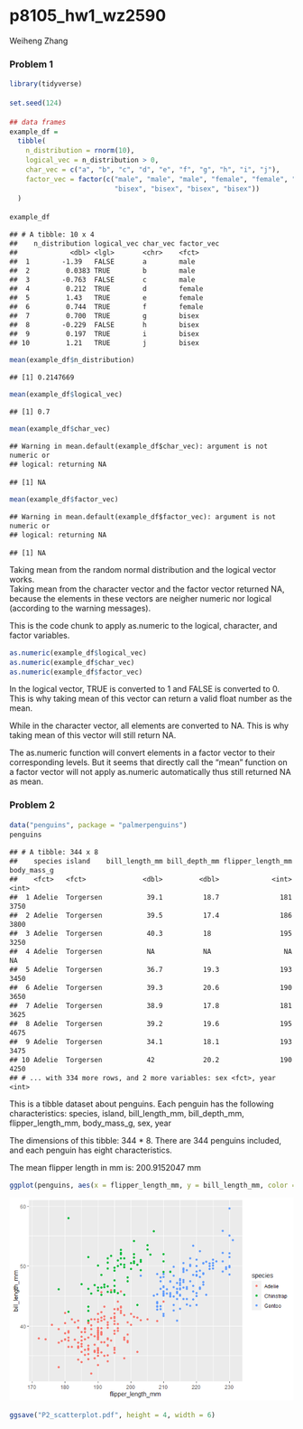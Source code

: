 p8105\_hw1\_wz2590
================
Weiheng Zhang

### Problem 1

``` r
library(tidyverse)

set.seed(124)

## data frames
example_df = 
  tibble(
    n_distribution = rnorm(10),
    logical_vec = n_distribution > 0,
    char_vec = c("a", "b", "c", "d", "e", "f", "g", "h", "i", "j"),
    factor_vec = factor(c("male", "male", "male", "female", "female", "female", 
                          "bisex", "bisex", "bisex", "bisex"))
  )

example_df
```

    ## # A tibble: 10 x 4
    ##    n_distribution logical_vec char_vec factor_vec
    ##             <dbl> <lgl>       <chr>    <fct>     
    ##  1        -1.39   FALSE       a        male      
    ##  2         0.0383 TRUE        b        male      
    ##  3        -0.763  FALSE       c        male      
    ##  4         0.212  TRUE        d        female    
    ##  5         1.43   TRUE        e        female    
    ##  6         0.744  TRUE        f        female    
    ##  7         0.700  TRUE        g        bisex     
    ##  8        -0.229  FALSE       h        bisex     
    ##  9         0.197  TRUE        i        bisex     
    ## 10         1.21   TRUE        j        bisex

``` r
mean(example_df$n_distribution)
```

    ## [1] 0.2147669

``` r
mean(example_df$logical_vec)
```

    ## [1] 0.7

``` r
mean(example_df$char_vec)
```

    ## Warning in mean.default(example_df$char_vec): argument is not numeric or
    ## logical: returning NA

    ## [1] NA

``` r
mean(example_df$factor_vec)
```

    ## Warning in mean.default(example_df$factor_vec): argument is not numeric or
    ## logical: returning NA

    ## [1] NA

Taking mean from the random normal distribution and the logical vector
works.  
Taking mean from the character vector and the factor vector returned NA,
because the elements in these vectors are neigher numeric nor logical
(according to the warning messages).

This is the code chunk to apply as.numeric to the logical, character,
and factor variables.

``` r
as.numeric(example_df$logical_vec)
as.numeric(example_df$char_vec)
as.numeric(example_df$factor_vec)
```

In the logical vector, TRUE is converted to 1 and FALSE is converted to
0. This is why taking mean of this vector can return a valid float
number as the mean.

While in the character vector, all elements are converted to NA. This is
why taking mean of this vector will still return NA.

The as.numeric function will convert elements in a factor vector to
their corresponding levels. But it seems that directly call the “mean”
function on a factor vector will not apply as.numeric automatically thus
still returned NA as mean.

### Problem 2

``` r
data("penguins", package = "palmerpenguins")
penguins
```

    ## # A tibble: 344 x 8
    ##    species island    bill_length_mm bill_depth_mm flipper_length_mm body_mass_g
    ##    <fct>   <fct>              <dbl>         <dbl>             <int>       <int>
    ##  1 Adelie  Torgersen           39.1          18.7               181        3750
    ##  2 Adelie  Torgersen           39.5          17.4               186        3800
    ##  3 Adelie  Torgersen           40.3          18                 195        3250
    ##  4 Adelie  Torgersen           NA            NA                  NA          NA
    ##  5 Adelie  Torgersen           36.7          19.3               193        3450
    ##  6 Adelie  Torgersen           39.3          20.6               190        3650
    ##  7 Adelie  Torgersen           38.9          17.8               181        3625
    ##  8 Adelie  Torgersen           39.2          19.6               195        4675
    ##  9 Adelie  Torgersen           34.1          18.1               193        3475
    ## 10 Adelie  Torgersen           42            20.2               190        4250
    ## # ... with 334 more rows, and 2 more variables: sex <fct>, year <int>

This is a tibble dataset about penguins. Each penguin has the following
characteristics: species, island, bill\_length\_mm, bill\_depth\_mm,
flipper\_length\_mm, body\_mass\_g, sex, year

The dimensions of this tibble: 344 \* 8. There are 344 penguins
included, and each penguin has eight characteristics.

The mean flipper length in mm is: 200.9152047 mm

``` r
ggplot(penguins, aes(x = flipper_length_mm, y = bill_length_mm, color = species)) + geom_point()
```

![](p8105_hw1_wz2590_files/figure-gfm/problem%202-2-1.png)<!-- -->

``` r
ggsave("P2_scatterplot.pdf", height = 4, width = 6)
```
